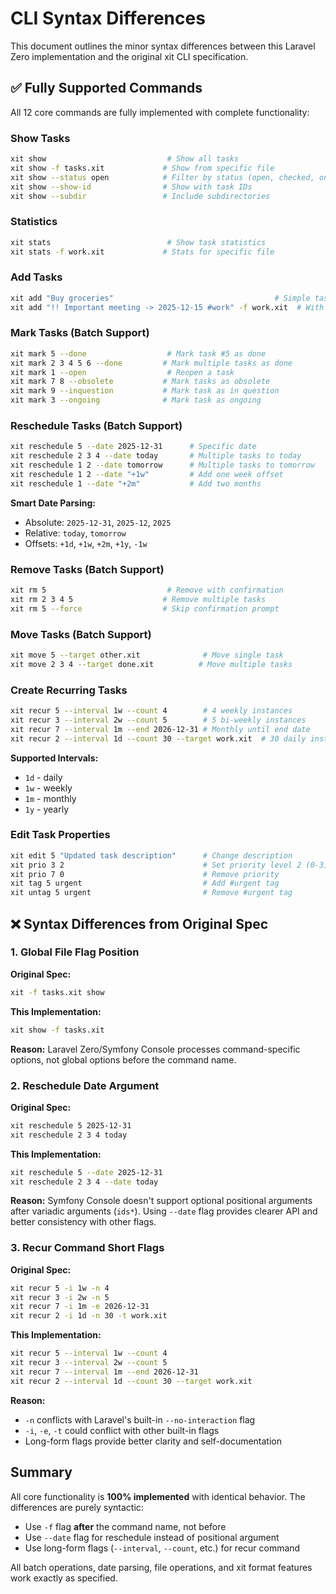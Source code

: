 # CLI Syntax Differences

This document outlines the minor syntax differences between this Laravel Zero implementation and the original xit CLI specification.

## ✅ Fully Supported Commands

All 12 core commands are fully implemented with complete functionality:

### Show Tasks
```bash
xit show                           # Show all tasks
xit show -f tasks.xit             # Show from specific file
xit show --status open            # Filter by status (open, checked, ongoing, obsolete, inquestion)
xit show --show-id                # Show with task IDs
xit show --subdir                 # Include subdirectories
```

### Statistics
```bash
xit stats                          # Show task statistics
xit stats -f work.xit             # Stats for specific file
```

### Add Tasks
```bash
xit add "Buy groceries"                                    # Simple task
xit add "!! Important meeting -> 2025-12-15 #work" -f work.xit  # With priority, date, tags
```

### Mark Tasks (Batch Support)
```bash
xit mark 5 --done                  # Mark task #5 as done
xit mark 2 3 4 5 6 --done         # Mark multiple tasks as done
xit mark 1 --open                  # Reopen a task
xit mark 7 8 --obsolete           # Mark tasks as obsolete
xit mark 9 --inquestion           # Mark task as in question
xit mark 3 --ongoing              # Mark task as ongoing
```

### Reschedule Tasks (Batch Support)
```bash
xit reschedule 5 --date 2025-12-31      # Specific date
xit reschedule 2 3 4 --date today       # Multiple tasks to today
xit reschedule 1 2 --date tomorrow      # Multiple tasks to tomorrow
xit reschedule 1 2 --date "+1w"         # Add one week offset
xit reschedule 1 --date "+2m"           # Add two months
```

**Smart Date Parsing:**
- Absolute: `2025-12-31`, `2025-12`, `2025`
- Relative: `today`, `tomorrow`
- Offsets: `+1d`, `+1w`, `+2m`, `+1y`, `-1w`

### Remove Tasks (Batch Support)
```bash
xit rm 5                           # Remove with confirmation
xit rm 2 3 4 5                    # Remove multiple tasks
xit rm 5 --force                  # Skip confirmation prompt
```

### Move Tasks (Batch Support)
```bash
xit move 5 --target other.xit              # Move single task
xit move 2 3 4 --target done.xit          # Move multiple tasks
```

### Create Recurring Tasks
```bash
xit recur 5 --interval 1w --count 4        # 4 weekly instances
xit recur 3 --interval 2w --count 5        # 5 bi-weekly instances
xit recur 7 --interval 1m --end 2026-12-31 # Monthly until end date
xit recur 2 --interval 1d --count 30 --target work.xit  # 30 daily instances to file
```

**Supported Intervals:**
- `1d` - daily
- `1w` - weekly
- `1m` - monthly
- `1y` - yearly

### Edit Task Properties
```bash
xit edit 5 "Updated task description"      # Change description
xit prio 3 2                               # Set priority level 2 (0-3)
xit prio 7 0                               # Remove priority
xit tag 5 urgent                           # Add #urgent tag
xit untag 5 urgent                         # Remove #urgent tag
```

## ❌ Syntax Differences from Original Spec

### 1. Global File Flag Position

**Original Spec:**
```bash
xit -f tasks.xit show
```

**This Implementation:**
```bash
xit show -f tasks.xit
```

**Reason:** Laravel Zero/Symfony Console processes command-specific options, not global options before the command name.

### 2. Reschedule Date Argument

**Original Spec:**
```bash
xit reschedule 5 2025-12-31
xit reschedule 2 3 4 today
```

**This Implementation:**
```bash
xit reschedule 5 --date 2025-12-31
xit reschedule 2 3 4 --date today
```

**Reason:** Symfony Console doesn't support optional positional arguments after variadic arguments (`ids*`). Using `--date` flag provides clearer API and better consistency with other flags.

### 3. Recur Command Short Flags

**Original Spec:**
```bash
xit recur 5 -i 1w -n 4
xit recur 3 -i 2w -n 5
xit recur 7 -i 1m -e 2026-12-31
xit recur 2 -i 1d -n 30 -t work.xit
```

**This Implementation:**
```bash
xit recur 5 --interval 1w --count 4
xit recur 3 --interval 2w --count 5
xit recur 7 --interval 1m --end 2026-12-31
xit recur 2 --interval 1d --count 30 --target work.xit
```

**Reason:**
- `-n` conflicts with Laravel's built-in `--no-interaction` flag
- `-i`, `-e`, `-t` could conflict with other built-in flags
- Long-form flags provide better clarity and self-documentation

## Summary

All core functionality is **100% implemented** with identical behavior. The differences are purely syntactic:

- Use `-f` flag **after** the command name, not before
- Use `--date` flag for reschedule instead of positional argument
- Use long-form flags (`--interval`, `--count`, etc.) for recur command

All batch operations, date parsing, file operations, and xit format features work exactly as specified.

